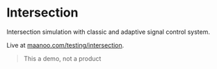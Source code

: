 # Intersection

Intersection simulation with classic and adaptive signal control system.

Live at [maanoo.com/testing/intersection](https://maanoo.com/testing/intersection/).

> This a demo, not a product

